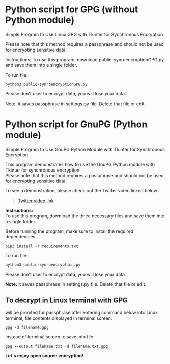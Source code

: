 # Python script for GPG (without Python module)
Simple Program to Use Linux GPG with Tkinter for Synchronous Encryption

Please note that this method requires a passphrase and should not be used for encrypting sensitive data.

Instructions:
To use this program, download public-synroencryptionGPG.py and save them into a single folder.

To run file:
```
python3 public-synroencryptionGPG.py   
```
Please don't user to encrypt data, you will lose your data.

Note: it saves passphrase in settings.py file. Delete that file or edit.

# Python script for GnuPG (Python module)
Simple Program to Use GnuPG Python Module with Tkinter for Synchronous Encryption

This program demonstrates how to use the GnuPG Python module with Tkinter for synchronous encryption.      
Please note that this method requires a passphrase and should not be used for encrypting sensitive data.      

To see a demonstration, please check out the Twitter video linked below.

<blockquote class="twitter-tweet"><a href="https://twitter.com/econexpert/status/1639548054196854784">Twitter video link</a></blockquote> 

**Instructions:**    
To use this program, download the three necessary files and save them into a single folder. 

Before running the program, make sure to install the required dependencies.

```
pip3 install -r requirements.txt
```
To run file:
```
python3 public-synroencryption.py
```
Please don't user to encrypt data, you will lose your data.


**Note:** it saves passphrase in settings.py file. Delete that file or edit. 

## To decrypt in Linux terminal with GPG     
will be promted for passphrase after entering command below into Linux terminal, file contents displayed in terminal screen:
```
gpg -d filename.gpg
```
instead of terminal screen to save into file:
```
gpg --output filename.txt -d filename.txt.gpg
```

**Let's enjoy open source encryption!**
